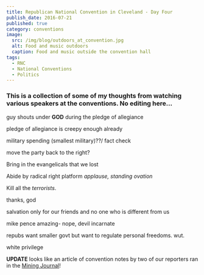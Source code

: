 ```yaml
---
title: Republican National Convention in Cleveland - Day Four
publish_date: 2016-07-21
published: true
category: conventions
image:
  src: /img/blog/outdoors_at_convention.jpg
  alt: Food and music outdoors
  caption: Food and music outside the convention hall
tags:
  - RNC
  - National Conventions
  - Politics
---
```

### This is a collection of some of my thoughts from watching various speakers at the conventions. No editing here...

guy shouts under __GOD__ during the pledge of allegiance

pledge of allegiance is creepy enough already

military spending (smallest military)??/ fact check

move the party back to the right? 

Bring in the evangelicals that we lost

Abide by radical right platform *applause, standing ovation*

Kill all the _terrorists_.

thanks, god

salvation only for our friends and no one who is different from us

mike pence amazing- nope, devil incarnate

repubs want smaller govt but want to regulate personal freedoms. wut.

white privilege

__UPDATE__ looks like an article of convention notes by two of our reporters ran in the [Mining Journal](http://www.miningjournal.net/page/content.detail/id/643873/Notes-from-the-convention-hall.html?nav=5192)! 

